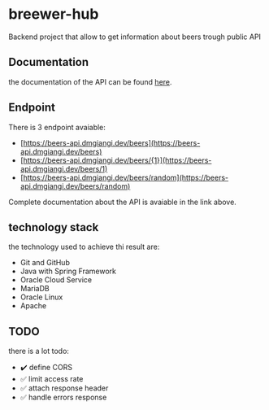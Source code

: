 # breewer-hub
Backend project that allow to get information about beers trough public API

## Documentation
the documentation of the API can be found [here](https://dmgiangi.github.io/brewer-hub/).

## Endpoint
There is 3 endpoint avaiable:
- [https://beers-api.dmgiangi.dev/beers](https://beers-api.dmgiangi.dev/beers)
- [https://beers-api.dmgiangi.dev/beers/{1}](https://beers-api.dmgiangi.dev/beers/1)
- [https://beers-api.dmgiangi.dev/beers/random](https://beers-api.dmgiangi.dev/beers/random)

Complete documentation about the API is avaiable in the link above.

## technology stack
the technology used to achieve thi result are:
- Git and GitHub
- Java with Spring Framework
- Oracle Cloud Service
- MariaDB
- Oracle Linux
- Apache

## TODO
there is a lot todo:
- :heavy_check_mark: define CORS
- :white_check_mark: limit access rate
- :white_check_mark: attach response header
- :white_check_mark: handle errors response
